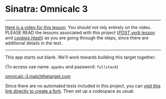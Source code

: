 # Sinatra: Omnicalc 3

---

[Here is a video for this lesson](https://share.descript.com/view/y2pLUldG8eK). You should not rely entirely on the video. PLEASE READ the lessons associated with this project ([_POST verb_ lesson](https://learn.firstdraft.com/lessons/115) and [_cookies Hash_](https://learn.firstdraft.com/lessons/117)) as you are going through the steps, since there are additional details in the text.

---

This app starts out blank. We'll work towards building this target together:

(To access use name: `appdev` and password: `fullstack`)

[omnicalc-3.matchthetarget.com](https://omnicalc-3.matchthetarget.com/)

Since there are no automated tests included in this project, you can [visit this link directly to create a fork](https://github.com/appdev-projects/sinatra-omnicalc-3/fork). Then set up a codespace as usual.
